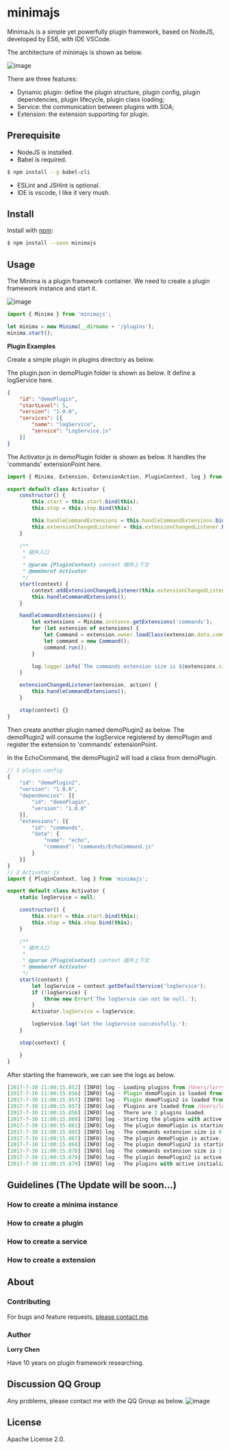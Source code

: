 

# minimajs

MinimaJs is a simple yet powerfully plugin framework, based on NodeJS, developed by ES6, with IDE VSCode.

The architecture of minimajs is shown as below.

![image](https://github.com/lorry2018/minimajs/blob/master/docs/imgs/arch.png)
 
There are three features:
+ Dynamic plugin: define the plugin structure, plugin config, plugin dependencies, plugin lifecycle, plugin class loading;
+ Service: the communication between plugins with SOA;
+ Extension: the extension supporting for plugin.

## Prerequisite
+ NodeJS is installed.
+ Babel is required.
```sh
$ npm install --g babel-cli
```
+ ESLint and JSHint is optional.
+ IDE is vscode, I like it very mush.

## Install

Install with [npm](https://www.npmjs.com/):

```sh
$ npm install --save minimajs
```

## Usage

The Minima is a plugin framework container. We need to create a plugin framework instance and start it.

![image](https://github.com/lorry2018/minimajs/blob/master/docs/imgs/index.png)

```js
import { Minima } from 'minimajs';

let minima = new Minima(__dirname + '/plugins');
minima.start();
```

**Plugin Examples**

Create a simple plugin in plugins directory as below.

The plugin.json in demoPlugin folder is shown as below. It define a logService here.
```json
{
    "id": "demoPlugin",
    "startLevel": 5,
    "version": "1.0.0",
    "services": [{
        "name": "logService",
        "service": "LogService.js"
    }]
}
```

The Activator.js in demoPlugin folder is shown as below. It handles the 'commands' extensionPoint here.

```js
import { Minima, Extension, ExtensionAction, PluginContext, log } from 'minimajs';

export default class Activator {
    constructor() {
        this.start = this.start.bind(this);
        this.stop = this.stop.bind(this);

        this.handleCommandExtensions = this.handleCommandExtensions.bind(this);
        this.extensionChangedListener = this.extensionChangedListener.bind(this);
    }

    /**
     * 插件入口
     * 
     * @param {PluginContext} context 插件上下文
     * @memberof Activator
     */
    start(context) {
        context.addExtensionChangedListener(this.extensionChangedListener);
        this.handleCommandExtensions();
    }

    handleCommandExtensions() {
        let extensions = Minima.instance.getExtensions('commands');
        for (let extension of extensions) {
            let Command = extension.owner.loadClass(extension.data.command).default;
            let command = new Command();
            command.run();
        }

        log.logger.info(`The commands extension size is ${extensions.size}.`);
    }

    extensionChangedListener(extension, action) {
        this.handleCommandExtensions();
    }

    stop(context) {}
}
```

Then create another plugin named demoPlugin2 as below. The demoPlugin2 will consume the logService registered by demoPlugin and register the extension to 'commands' extensionPoint. 

In the EchoCommand, the demoPlugin2 will load a class from demoPlugin.

```js
// 1 plugin.config
{
    "id": "demoPlugin2",
    "version": "1.0.0",
    "dependencies": [{
        "id": "demoPlugin",
        "version": "1.0.0"
    }],
    "extensions": [{
        "id": "commands",
        "data": {
            "name": "echo",
            "command": "commands/EchoCommand.js"
        }
    }]
}
// 2 Activator.js
import { PluginContext, log } from 'minimajs';

export default class Activator {
    static logService = null;

    constructor() {
        this.start = this.start.bind(this);
        this.stop = this.stop.bind(this);
    }

    /**
     * 插件入口
     * 
     * @param {PluginContext} context 插件上下文
     * @memberof Activator
     */
    start(context) {
        let logService = context.getDefaultService('logService');
        if (!logService) {
            throw new Error('The logServie can not be null.');
        }
        Activator.logService = logService;

        logService.log('Get the logService successfully.');
    }

    stop(context) {

    }
}
```

After starting the framework, we can see the logs as below.

```js
[2017-7-30 11:00:15.852] [INFO] log - Loading plugins from /Users/lorry/VSCodeProjects/minima-github/minimajs/example/src/plugins.
[2017-7-30 11:00:15.856] [INFO] log - Plugin demoPlugin is loaded from /Users/lorry/VSCodeProjects/minima-github/minimajs/example/src/plugins/demoPlugin.
[2017-7-30 11:00:15.857] [INFO] log - Plugin demoPlugin2 is loaded from /Users/lorry/VSCodeProjects/minima-github/minimajs/example/src/plugins/demoPlugin2.
[2017-7-30 11:00:15.857] [INFO] log - Plugins are loaded from /Users/lorry/VSCodeProjects/minima-github/minimajs/example/src/plugins completed.
[2017-7-30 11:00:15.858] [INFO] log - There are 2 plugins loaded.
[2017-7-30 11:00:15.860] [INFO] log - Starting the plugins with active initializedState.
[2017-7-30 11:00:15.861] [INFO] log - The plugin demoPlugin is starting.
[2017-7-30 11:00:15.865] [INFO] log - The commands extension size is 0.
[2017-7-30 11:00:15.867] [INFO] log - The plugin demoPlugin is active.
[2017-7-30 11:00:15.868] [INFO] log - The plugin demoPlugin2 is starting.
[2017-7-30 11:00:15.878] [INFO] log - The commands extension size is 1.
[2017-7-30 11:00:15.879] [INFO] log - The plugin demoPlugin2 is active.
[2017-7-30 11:00:15.879] [INFO] log - The plugins with active initializedState are started.
```

## Guidelines (The Update will be soon...)

### How to create a minima instance
### How to create a plugin
### How to create a service
### How to create a extension

## About

### Contributing

For bugs and feature requests, [please contact me](mailto:23171532@qq.com).

### Author

**Lorry Chen**

Have 10 years on plugin framework researching.

## Discussion QQ Group

Any problems, please contact me with the QQ Group as below.
![image](https://github.com/lorry2018/minimajs/blob/master/docs/imgs/qqgroup.jpg)

## License

Apache License 2.0.